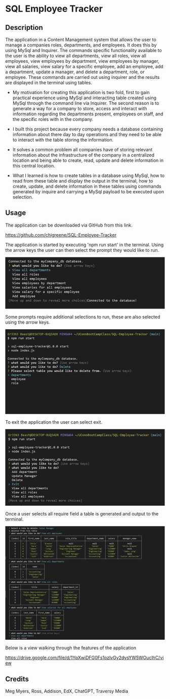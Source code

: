 # SQL Employee Tracker

## Description

The application in a Content Management system that allows the user to manage a companies roles, departments, and employees. It does this by using MySql and Inquirer. The commands specific functionality available to the user is the ability to view all departments, view all roles, view all employees, view employees by department, view employees by manager, view all salaries, view salary for a specific employee, add an employee, add a department, update a manager, and delete a department, role, or employee. These commands are carried out using inquirer and the results are displayed in the terminal using tables. 

- My motivation for creating this application is two fold, first to gain practical experience using MySql and interacting table created using MySql through the command line via Inquirer. The second reason is to generate a way for a company to store, access and interact with information regarding the departments present, employees on staff, and the specific roles with in the company. 

- I built this project because every company needs a database containing information about there day to day operations and they need to be able to interact with the table storing the information.

- It solves a common problem all companies have of storing relevant information about the infrastructure of the company in a centralized location and being able to create, read, update and delete information in this central location. 

- What I learned is how to create tables in a database using MySql, how to read from these table and display the output in the terminal, how to create, update, and delete information in these tables using commands generated by inquire and carrying a MySql payload to be executed upon selection.

## Usage

The application can be downloaded via GitHub from this link.

https://github.com/chigreene/SQL-Employee-Tracker

The application is started by executing 'npm run start' in the terminal. Using the arrow keys the user can then select the prompt they would like to run. 

![Selection-Choices](screenShots/selection-choices.png)

Some prompts require additional selections to run, these are also selected using the arrow keys. 

![Delete-choices](screenShots/delete-choices.png)

To exit the application the user can select exit. 

![Delete-choice](screenShots/exit-choice.png)

Once a user selects all require field a table is generated and output to the terminal.

![Table-view](screenShots/tables-view.png)

Below is a view walking through the features of the application

https://drive.google.com/file/d/1YpXwiDFG0Fs1pzlvGy2dysYW5WOuclhC/view

## Credits
Meg Myers, Ross, Addison, EdX, ChatGPT, Traversy Media